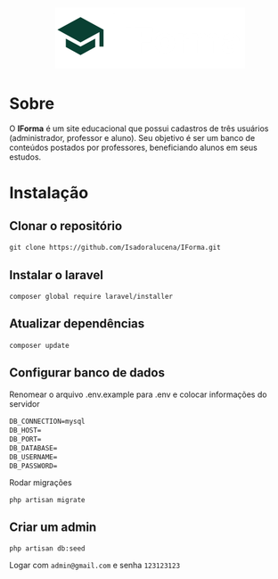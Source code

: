 <h1 align="center">
    <img src="./public/images/logo.png"></img>
</h1>

# Sobre
O **IForma** é um site educacional que possui cadastros de três usuários (administrador, professor e aluno). Seu objetivo é ser um banco de conteúdos postados por professores, beneficiando alunos em seus estudos.

# Instalação

## Clonar o repositório

```
git clone https://github.com/Isadoralucena/IForma.git
```

## Instalar o laravel


```
composer global require laravel/installer
```

## Atualizar dependências

```
composer update
```
## Configurar banco de dados
Renomear o arquivo .env.example para .env e colocar informações do servidor

```
DB_CONNECTION=mysql
DB_HOST= 
DB_PORT=
DB_DATABASE= 
DB_USERNAME= 
DB_PASSWORD= 
```
Rodar migrações
```
php artisan migrate
```
## Criar um admin
```
php artisan db:seed
```
Logar com `admin@gmail.com` e senha `123123123`








